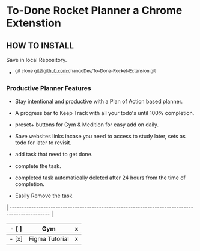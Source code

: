 # To-Done Rocket Planner a Chrome Extenstion


## HOW TO INSTALL 

Save in local Repository. 
 
- <sup> git clone git@github.com:chanqoDev/To-Done-Rocket-Extension.git </sup> 

### Productive Planner Features

- Stay intentional and productive with a Plan of Action based planner.

- A progress bar to Keep Track with all your todo's until 100% completion.
 
- preset+ buttons for Gym & Medition for easy add on daily.

- Save websites links incase you need to access to study later, sets as todo for later to revisit.

- add task that need to get done.

- complete the task.

- completed task automatically deleted after 24 hours from the time of completion.

- Easily Remove the task





| ---------------------------------------------------------------------------------------------- |

| - [ ] | Gym | x |
| ------------ | ------------- | ------------- |
| - [x] | Figma Tutorial | x |

